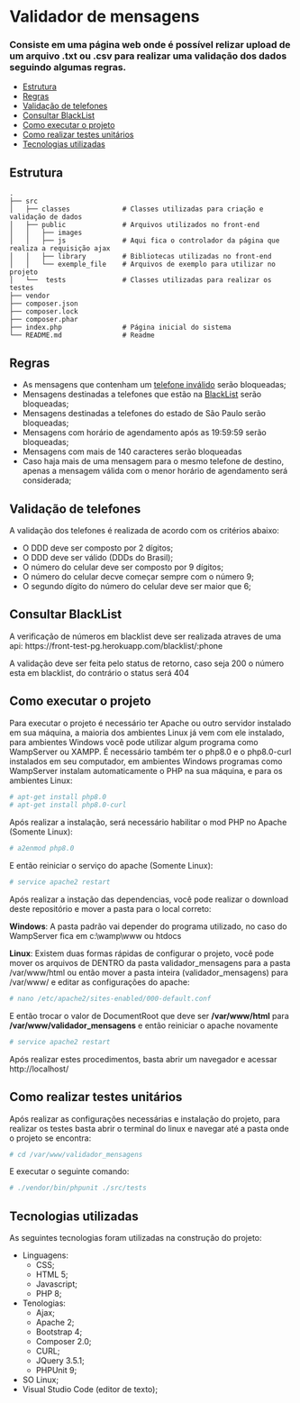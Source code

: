 # Validador de mensagens
### Consiste em uma página web onde é possível relizar upload de um arquivo .txt ou .csv para realizar uma validação dos dados seguindo algumas regras.

<!--ts-->
   * [Estrutura](#estrutura)
   * [Regras](#regras)
   * [Validação de telefones](#validacao_telefones)
   * [Consultar BlackList](#blacklist)
   * [Como executar o projeto](#como_executar)
   * [Como realizar testes unitários](#como_testar)
   * [Tecnologias utilizadas](#tecnologias)
<!--te-->

<h2 id="estrutura">Estrutura</h2>

    .
    ├── src
    │   ├── classes             # Classes utilizadas para criação e validação de dados
    │   ├── public              # Arquivos utilizados no front-end
    │   │   ├── images          
    │   │   ├── js              # Aqui fica o controlador da página que realiza a requisição ajax
    │   │   ├── library         # Bibliotecas utilizadas no front-end
    │   │   └── exemple_file    # Arquivos de exemplo para utilizar no projeto
    │   └──  tests              # Classes utilizadas para realizar os testes
    ├── vendor
    ├── composer.json
    ├── composer.lock
    ├── composer.phar
    ├── index.php               # Página inicial do sistema
    └── README.md               # Readme


<h2 id="regras">Regras</h2>
<ul>
    <li>As mensagens que contenham um <a href="#validacao_telefones">telefone inválido</a> serão bloqueadas;</li>
    <li>Mensagens destinadas a telefones que estão na <a href="#blacklist">BlackList</a> serão bloqueadas;</li>
    <li>Mensagens destinadas a telefones do estado de São Paulo serão bloqueadas;</li>
    <li>Mensagens com horário de agendamento após as 19:59:59 serão bloqueadas;</li>
    <li>Mensagens com mais de 140 caracteres serão bloqueadas</li>
    <li>Caso haja mais de uma mensagem para o mesmo telefone de destino, apenas a mensagem válida com o menor horário de agendamento será considerada;</li>
</ul>

<h2 id="validacao_telefones">Validação de telefones</h2>
<p>A validação dos telefones é realizada de acordo com os critérios abaixo:</p>
<ul>
    <li>O DDD deve ser composto por 2 dígitos;</li>
    <li>O DDD deve ser válido (DDDs do Brasil);</li>
    <li>O número do celular deve ser composto por 9 dígitos;</li>
    <li>O número do celular decve começar sempre com o número 9;</li>
    <li>O segundo dígito do número do celular deve ser maior que 6;</li>
</ul>

<h2 id="blacklist">Consultar BlackList</h2>
<p>A verificação de números em blacklist deve ser realizada atraves de uma api: https://front-test-pg.herokuapp.com/blacklist/:phone</p>
<p>A validação deve ser feita pelo status de retorno, caso seja 200 o número esta em blacklist, do contrário o status será 404</p>

<h2 id="como_executar">Como executar o projeto</h2>
<p>Para executar o projeto é necessário ter Apache ou outro servidor instalado em sua máquina, a maioria dos ambientes Linux já vem com ele instalado, para ambientes Windows você pode utilizar algum programa como WampServer ou XAMPP. É necessário também ter o php8.0 e o php8.0-curl instalados em seu computador, em ambientes Windows programas como WampServer instalam automaticamente o PHP na sua máquina, e para os ambientes Linux:</p>

```bash
# apt-get install php8.0
# apt-get install php8.0-curl
```

<p>Após realizar a instalação, será necessário habilitar o mod PHP no Apache (Somente Linux):</p>

```bash
# a2enmod php8.0
```

<p>E então reiniciar o serviço do apache (Somente Linux):</p>

```bash
# service apache2 restart
```

<p>Após realizar a instação das dependencias, você pode realizar o download deste repositório e mover a pasta para o local correto:</p>
<p><b>Windows</b>: A pasta padrão vai depender do programa utilizado, no caso do WampServer fica em c:\wamp\www ou htdocs</p>
<p><b>Linux</b>: Existem duas formas rápidas de configurar o projeto, você pode mover os arquivos de DENTRO da pasta validador_mensagens para a pasta /var/www/html ou então mover a pasta inteira (validador_mensagens) para /var/www/ e editar as configurações do apache:</p>

```bash
# nano /etc/apache2/sites-enabled/000-default.conf
```
E então trocar o valor de DocumentRoot que deve ser <b>/var/www/html</b> para <b>/var/www/validador_mensagens</b> e então reiniciar o apache novamente

```bash
# service apache2 restart
```

<p>Após realizar estes procedimentos, basta abrir um navegador e acessar http://localhost/</p>


<h2 id="como_testar">Como realizar testes unitários</h2>
<p>Após realizar as configurações necessárias e instalação do projeto, para realizar os testes basta abrir o terminal do linux e navegar até a pasta onde o projeto se encontra:</p>

```bash
# cd /var/www/validador_mensagens
```

E executar o seguinte comando:

```bash
# ./vendor/bin/phpunit ./src/tests
```

<h2 id="tecnologias">Tecnologias utilizadas</h2>
<p>As seguintes tecnologias foram utilizadas na construção do projeto:</p>

  * Linguagens:
    * CSS;
    * HTML 5;
    * Javascript;
    * PHP 8;
  * Tenologias:
    * Ajax;
    * Apache 2;
    * Bootstrap 4;
    * Composer 2.0;
    * CURL;
    * JQuery 3.5.1;
    * PHPUnit 9;
  * SO Linux;
  * Visual Studio Code (editor de texto);
